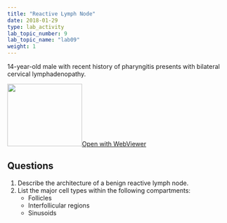 ```yaml
---
title: "Reactive Lymph Node"
date: 2018-01-29
type: lab_activity
lab_topic_number: 9
lab_topic_name: "lab09"
weight: 1
---
```

<div class="entrybody">
<p>14-year-old male with recent history of pharyngitis presents with bilateral cervical lymphadenopathy.<br clear="all"></p>

<div class="thumbnail"><a href="https://pathologylab.ctl.columbia.edu/slides/slideHeme_Path_01/" target="_blank"><img alt="" src="/assets/images/slide_hemepath1.jpg" width="170" height="142" class="mt-image-left"></a><a href="https://pathologylab.ctl.columbia.edu/slides/slideHeme_Path_01/" target="_blank">Open with WebViewer</a></div>

<h2>Questions</h2>


<ol>
<li>Describe the architecture of a benign reactive lymph node.</li>
<li>List the major cell types within the following compartments: 
<ul>
<li>Follicles</li>
<li>Interfollicular regions</li>
<li>Sinusoids</li>
</ul>
</li>
</ol>


						
</div>
